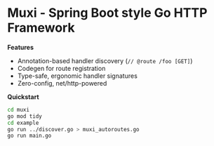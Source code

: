 # Muxi - Spring Boot style Go HTTP Framework

**Features**
- Annotation-based handler discovery (`// @route /foo [GET]`)
- Codegen for route registration
- Type-safe, ergonomic handler signatures
- Zero-config, net/http-powered

**Quickstart**

```sh
cd muxi
go mod tidy
cd example
go run ../discover.go > muxi_autoroutes.go
go run main.go
